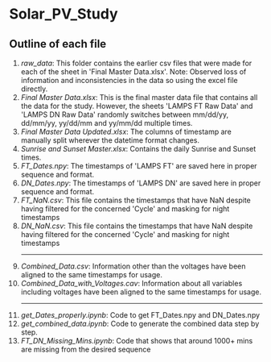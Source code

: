 # Solar_PV_Study

## Outline of each file

<ol>
    <li> <i>raw_data</i>: This folder contains the earlier csv files that were made for each of the sheet in 'Final Master Data.xlsx'. Note: Observed loss of information and inconsistencies in the data so using the excel file directly. </li>
    <li> <i>Final Master Data.xlsx</i>: This is the final master data file that contains all the data for the study. However, the sheets 'LAMPS FT Raw Data' and 'LAMPS DN Raw Data' randomly switches between mm/dd/yy, dd/mm/yy, yy/dd/mm and yy/mm/dd multiple times. </li>
    <li> <i>Final Master Data Updated.xlsx</i>: The columns of timestamp are manually split wherever the datetime format changes. </li>
    <li> <i>Sunrise and Sunset Master.xlsx</i>: Contains the daily Sunrise and Sunset times. </li>
    <li> <i>FT_Dates.npy</i>: The timestamps of 'LAMPS FT' are saved here in proper sequence and format. </li>
    <li> <i>DN_Dates.npy</i>: The timestamps of 'LAMPS DN' are saved here in proper sequence and format. </li>
    <li> <i>FT_NaN.csv</i>: This file contains the timestamps that have NaN despite having filtered for the concerned 'Cycle' and masking for night timestamps </li>
    <li> <i>DN_NaN.csv</i>: This file contains the timestamps that have NaN despite having filtered for the concerned 'Cycle' and masking for night timestamps </li>
    <hr>
    <li> <i>Combined_Data.csv</i>: Information other than the voltages have been aligned to the same timestamps for usage. </li>
    <li> <i>Combined_Data_with_Voltages.cav</i>: Information about all variables including voltages have been aligned to the same timestamps for usage. </li>
    <hr>
    <li> <i>get_Dates_properly.ipynb</i>: Code to get FT_Dates.npy and DN_Dates.npy </li>
    <li> <i>get_combined_data.ipynb</i>: Code to generate the combined data step by step. </li>
    <li> <i>FT_DN_Missing_Mins.ipynb</i>: Code that shows that around 1000+ mins are missing from the desired sequence</li>
    
</ol>